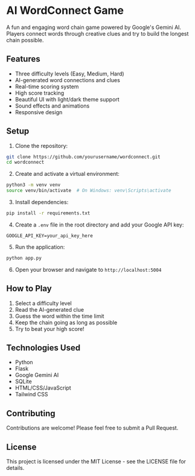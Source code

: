 # AI WordConnect Game

A fun and engaging word chain game powered by Google's Gemini AI. Players connect words through creative clues and try to build the longest chain possible.

## Features

- Three difficulty levels (Easy, Medium, Hard)
- AI-generated word connections and clues
- Real-time scoring system
- High score tracking
- Beautiful UI with light/dark theme support
- Sound effects and animations
- Responsive design

## Setup

1. Clone the repository:
```bash
git clone https://github.com/yourusername/wordconnect.git
cd wordconnect
```

2. Create and activate a virtual environment:
```bash
python3 -m venv venv
source venv/bin/activate  # On Windows: venv\Scripts\activate
```

3. Install dependencies:
```bash
pip install -r requirements.txt
```

4. Create a `.env` file in the root directory and add your Google API key:
```
GOOGLE_API_KEY=your_api_key_here
```

5. Run the application:
```bash
python app.py
```

6. Open your browser and navigate to `http://localhost:5004`

## How to Play

1. Select a difficulty level
2. Read the AI-generated clue
3. Guess the word within the time limit
4. Keep the chain going as long as possible
5. Try to beat your high score!

## Technologies Used

- Python
- Flask
- Google Gemini AI
- SQLite
- HTML/CSS/JavaScript
- Tailwind CSS

## Contributing

Contributions are welcome! Please feel free to submit a Pull Request.

## License

This project is licensed under the MIT License - see the LICENSE file for details. 
